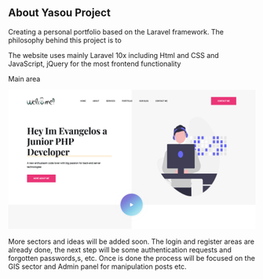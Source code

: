 

## About Yasou Project

Creating a personal portfolio based on the Laravel framework. The philosophy behind this project is to 

The website uses mainly Laravel 10x including Html and CSS and JavaScript, jQuery for the most frontend functionality

Main area

![](test_images/example_4.png)



More sectors and ideas will be added soon.
The login and register areas are already done, the next step will be some authentication requests and forgotten passwords,s, etc. Once is done the process will be focused on the GIS sector and Admin panel for manipulation posts etc.




